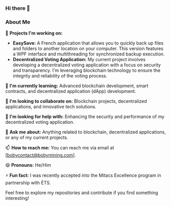 ### Hi there 👋

<!--
**BoByUkn/BoByUkn** is a ✨ _special_ ✨ repository because its `README.md` (this file) appears on your GitHub profile.

Here are some ideas to get you started:

- 🔭 I’m currently working on ...
- 🌱 I’m currently learning ...
- 👯 I’m looking to collaborate on ...
- 🤔 I’m looking for help with ...
- 💬 Ask me about ...
- 📫 How to reach me: ...
- 😄 Pronouns: ...
- ⚡ Fun fact: ...
-->

### About Me

🔭 **Projects I'm working on:**

- **EasySave:** A French application that allows you to quickly back up files and folders to another location on your computer. This version features a WPF interface and multithreading for synchronized backup execution.
- **Decentralized Voting Application:** My current project involves developing a decentralized voting application with a focus on security and transparency. I'm leveraging blockchain technology to ensure the integrity and reliability of the voting process.

🌱 **I'm currently learning:** Advanced blockchain development, smart contracts, and decentralized application (dApp) development.

👯 **I'm looking to collaborate on:** Blockchain projects, decentralized applications, and innovative tech solutions.

🤔 **I'm looking for help with:** Enhancing the security and performance of my decentralized voting application.

💬 **Ask me about:** Anything related to blockchain, decentralized applications, or any of my current projects.

📫 **How to reach me:** You can reach me via email at [bobycontact@bobymining.com].

😄 **Pronouns:** He/Him

⚡ **Fun fact:** I was recently accepted into the Mitacs Excellence program in partnership with ÉTS.

Feel free to explore my repositories and contribute if you find something interesting!

